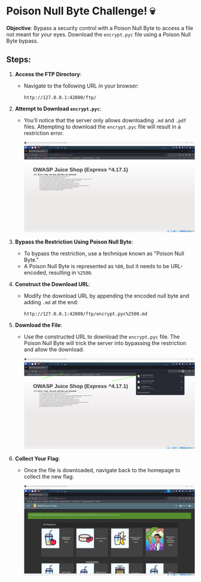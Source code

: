 # Poison Null Byte Challenge! 💀

**Objective**: Bypass a security control with a Poison Null Byte to access a file not meant for your eyes. Download the `encrypt.pyc` file using a Poison Null Byte bypass.

## Steps:

1. **Access the FTP Directory**:

   - Navigate to the following URL in your browser:
     ```plaintext
     http://127.0.0.1:42000/ftp/
     ```

2. **Attempt to Download `encrypt.pyc`**:

   - You’ll notice that the server only allows downloading `.md` and `.pdf` files. Attempting to download the `encrypt.pyc` file will result in a restriction error.

     ![alt text](image-2.png)

3. **Bypass the Restriction Using Poison Null Byte**:

   - To bypass the restriction, use a technique known as "Poison Null Byte."
   - A Poison Null Byte is represented as `%00`, but it needs to be URL-encoded, resulting in `%2500`.

4. **Construct the Download URL**:

   - Modify the download URL by appending the encoded null byte and adding `.md` at the end:
     ```plaintext
     http://127.0.0.1:42000/ftp/encrypt.pyc%2500.md
     ```

5. **Download the File**:

   - Use the constructed URL to download the `encrypt.pyc` file. The Poison Null Byte will trick the server into bypassing the restriction and allow the download.

     ![alt text](image-3.png)

6. **Collect Your Flag**:

   - Once the file is downloaded, navigate back to the homepage to collect the new flag.

     ![alt text](image-1.png)
